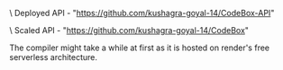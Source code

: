 \\ Deployed API - "https://github.com/kushagra-goyal-14/CodeBox-API"

\\ Scaled API - "https://github.com/kushagra-goyal-14/CodeBox"

The compiler might take a while at first as it is hosted on render's free serverless architecture.
